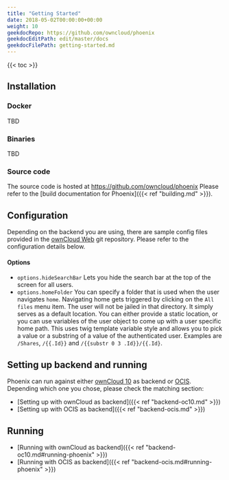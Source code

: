```yaml
---
title: "Getting Started"
date: 2018-05-02T00:00:00+00:00
weight: 10
geekdocRepo: https://github.com/owncloud/phoenix
geekdocEditPath: edit/master/docs
geekdocFilePath: getting-started.md
---
```


{{< toc >}}

## Installation

### Docker

TBD

### Binaries

TBD

### Source code

The source code is hosted at https://github.com/owncloud/phoenix
Please refer to the [build documentation for Phoenix]({{< ref "building.md" >}}).

## Configuration

Depending on the backend you are using, there are sample config files provided in the [ownCloud Web](https://github.com/owncloud/phoenix) git repository.
Please refer to the configuration details below.

#### Options
- `options.hideSearchBar` Lets you hide the search bar at the top of the screen for all users.
- `options.homeFolder` You can specify a folder that is used when the user navigates `home`. Navigating home gets triggered by clicking on the `All files` 
menu item. The user will not be jailed in that directory. It simply serves as a default location. You can either provide a static location, or you can use 
variables of the user object to come up with a user specific home path. This uses twig template variable style and allows you to pick a value or a 
substring of a value of the authenticated user. Examples are `/Shares`, `/{{.Id}}` and `/{{substr 0 3 .Id}}/{{.Id}`.

## Setting up backend and running

Phoenix can run against either [ownCloud 10](https://github.com/owncloud/core/) as backend or [OCIS](https://github.com/owncloud/ocis).
Depending which one you chose, please check the matching section:

- [Setting up with ownCloud as backend]({{< ref "backend-oc10.md" >}})
- [Setting up with OCIS as backend]({{< ref "backend-ocis.md" >}})

## Running

- [Running with ownCloud as backend]({{< ref "backend-oc10.md#running-phoenix" >}})
- [Running with OCIS as backend]({{< ref "backend-ocis.md#running-phoenix" >}})

